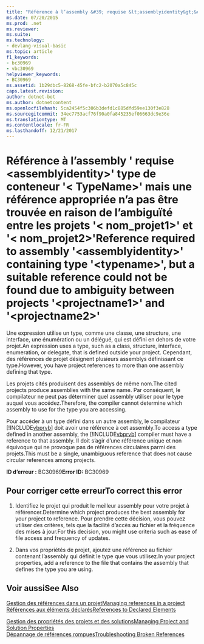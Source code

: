 ```yaml
---
title: "Référence à l’assembly &#39; requise &lt;assemblyidentity&gt;&#39; type de conteneur &#39;&lt; TypeName&gt;&#39; mais une référence appropriée n’a pas être trouvée en raison de l’ambiguïté entre les projets &#39;&lt; nom_projet1&gt;&#39; et &#39;&lt; nom_projet2&gt;&#39;"
ms.date: 07/20/2015
ms.prod: .net
ms.reviewer: 
ms.suite: 
ms.technology:
- devlang-visual-basic
ms.topic: article
f1_keywords:
- bc30969
- vbc30969
helpviewer_keywords:
- BC30969
ms.assetid: 1b29dbc5-8268-45fe-bfc2-b2070a5c845c
caps.latest.revision: 
author: dotnet-bot
ms.author: dotnetcontent
ms.openlocfilehash: 5ca2454f5c306b3defd1c885dfd59ee130f3e828
ms.sourcegitcommit: 34ec7753acf76f90a0fa845235ef06663dc9e36e
ms.translationtype: MT
ms.contentlocale: fr-FR
ms.lasthandoff: 12/21/2017
---
```

# <a name="reference-required-to-assembly-39ltassemblyidentitygt39-containing-type-39lttypenamegt39-but-a-suitable-reference-could-not-be-found-due-to-ambiguity-between-projects-39ltprojectname1gt39-and-39ltprojectname2gt39"></a><span data-ttu-id="e0412-102">Référence à l’assembly &#39; requise &lt;assemblyidentity&gt;&#39; type de conteneur &#39;&lt; TypeName&gt;&#39; mais une référence appropriée n’a pas être trouvée en raison de l’ambiguïté entre les projets &#39;&lt; nom_projet1&gt;&#39; et &#39;&lt; nom_projet2&gt;&#39;</span><span class="sxs-lookup"><span data-stu-id="e0412-102">Reference required to assembly &#39;&lt;assemblyidentity&gt;&#39; containing type &#39;&lt;typename&gt;&#39;, but a suitable reference could not be found due to ambiguity between projects &#39;&lt;projectname1&gt;&#39; and &#39;&lt;projectname2&gt;&#39;</span></span>
<span data-ttu-id="e0412-103">Une expression utilise un type, comme une classe, une structure, une interface, une énumération ou un délégué, qui est défini en dehors de votre projet.</span><span class="sxs-lookup"><span data-stu-id="e0412-103">An expression uses a type, such as a class, structure, interface, enumeration, or delegate, that is defined outside your project.</span></span> <span data-ttu-id="e0412-104">Cependant, des références de projet désignent plusieurs assemblys définissant ce type.</span><span class="sxs-lookup"><span data-stu-id="e0412-104">However, you have project references to more than one assembly defining that type.</span></span>  
  
 <span data-ttu-id="e0412-105">Les projets cités produisent des assemblys de même nom.</span><span class="sxs-lookup"><span data-stu-id="e0412-105">The cited projects produce assemblies with the same name.</span></span> <span data-ttu-id="e0412-106">Par conséquent, le compilateur ne peut pas déterminer quel assembly utiliser pour le type auquel vous accédez.</span><span class="sxs-lookup"><span data-stu-id="e0412-106">Therefore, the compiler cannot determine which assembly to use for the type you are accessing.</span></span>  
  
 <span data-ttu-id="e0412-107">Pour accéder à un type défini dans un autre assembly, le compilateur [!INCLUDE[vbprvb](~/includes/vbprvb-md.md)] doit avoir une référence à cet assembly.</span><span class="sxs-lookup"><span data-stu-id="e0412-107">To access a type defined in another assembly, the [!INCLUDE[vbprvb](~/includes/vbprvb-md.md)] compiler must have a reference to that assembly.</span></span> <span data-ttu-id="e0412-108">Il doit s’agir d’une référence unique et non équivoque qui ne provoque pas de références circulaires parmi des projets.</span><span class="sxs-lookup"><span data-stu-id="e0412-108">This must be a single, unambiguous reference that does not cause circular references among projects.</span></span>  
  
 <span data-ttu-id="e0412-109">**ID d’erreur :** BC30969</span><span class="sxs-lookup"><span data-stu-id="e0412-109">**Error ID:** BC30969</span></span>  
  
## <a name="to-correct-this-error"></a><span data-ttu-id="e0412-110">Pour corriger cette erreur</span><span class="sxs-lookup"><span data-stu-id="e0412-110">To correct this error</span></span>  
  
1.  <span data-ttu-id="e0412-111">Identifiez le projet qui produit le meilleur assembly pour votre projet à référencer.</span><span class="sxs-lookup"><span data-stu-id="e0412-111">Determine which project produces the best assembly for your project to reference.</span></span> <span data-ttu-id="e0412-112">Pour prendre cette décision, vous pouvez utiliser des critères, tels que la facilité d’accès au fichier et la fréquence des mises à jour.</span><span class="sxs-lookup"><span data-stu-id="e0412-112">For this decision, you might use criteria such as ease of file access and frequency of updates.</span></span>  
  
2.  <span data-ttu-id="e0412-113">Dans vos propriétés de projet, ajoutez une référence au fichier contenant l’assembly qui définit le type que vous utilisez.</span><span class="sxs-lookup"><span data-stu-id="e0412-113">In your project properties, add a reference to the file that contains the assembly that defines the type you are using.</span></span>  
  
## <a name="see-also"></a><span data-ttu-id="e0412-114">Voir aussi</span><span class="sxs-lookup"><span data-stu-id="e0412-114">See Also</span></span>  
 [<span data-ttu-id="e0412-115">Gestion des références dans un projet</span><span class="sxs-lookup"><span data-stu-id="e0412-115">Managing references in a project</span></span>](/visualstudio/ide/managing-references-in-a-project)  
 [<span data-ttu-id="e0412-116">Références aux éléments déclarés</span><span class="sxs-lookup"><span data-stu-id="e0412-116">References to Declared Elements</span></span>](../../../visual-basic/programming-guide/language-features/declared-elements/references-to-declared-elements.md)  
   
 [<span data-ttu-id="e0412-117">Gestion des propriétés des projets et des solutions</span><span class="sxs-lookup"><span data-stu-id="e0412-117">Managing Project and Solution Properties</span></span>](/visualstudio/ide/managing-project-and-solution-properties)  
 [<span data-ttu-id="e0412-118">Dépannage de références rompues</span><span class="sxs-lookup"><span data-stu-id="e0412-118">Troubleshooting Broken References</span></span>](/visualstudio/ide/troubleshooting-broken-references)
